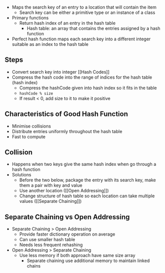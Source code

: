 - Maps the search key of an entry to a location that will contain the item
	- Search key can be either a primitive type or an instance of a class
- Primary functions
	- Return hash index of an entry in the hash table
		- Hash table: an array that contains the entries assigned by a hash function
- Perfect hash function maps each search key into a different integer suitable as an index to the hash table

## Steps
- Convert search key into integer [[Hash Codes]]
- Compress the hash code into the range of indices for the hash table (hash index)
	- Compress the hashCode given into hash index so it fits in the table
	- `hashCode % size`
	- If result < 0, add size to it to make it positive

## Characteristics of Good Hash Function
- Minimise collisions
- Distribute entries uniformly throughout the hash table
- Fast to compute

## Collision
- Happens when two keys give the same hash index when go through a hash function
- Solutions
	- Before the two below, package the entry with its search key, make them a pair with key and value
	- Use another location ([[Open Addressing]])
	- Change structure of hash table so each location can take multiple values ([[Separate Chaining]])

## Separate Chaining vs Open Addressing
- Separate Chaining > Open Addressing
	- Provide faster dictionary operation on average
	- Can use smaller hash table
	- Needs less frequent rehashing
- Open Addressing > Separate Chaining
	- Use less memory if both approach have same size array
		- Separate chaining use additional memory to maintain linked chains

